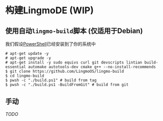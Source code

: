 # 构建LingmoDE (WIP)
## 使用自动`lingmo-build`脚本 (仅适用于Debian)
我们假设[PowerShell](https://github.com/PowerShell/PowerShell)已经安装到了你的系统中 
```console
# apt-get update -y
# apt-get upgrade -y
# apt-get install -y sudo equivs curl git devscripts lintian build-essential automake autotools-dev cmake g++ --no-install-recommends
$ git clone https://github.com/LingmoOS/lingmo-build
$ cd lingmo-build
$ pwsh -c "./build.ps1" # build from tag
$ pwsh -c "./build.ps1 -BuildFromGit" # build from git
```
## 手动
*TODO*
